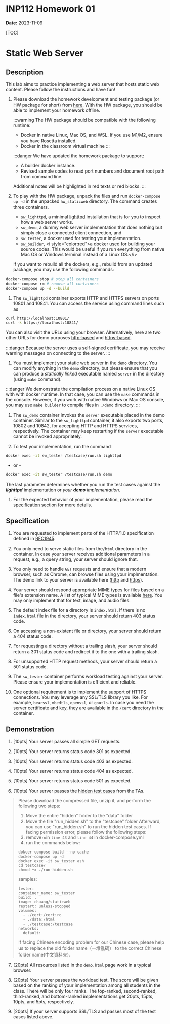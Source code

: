 # INP112 Homework 01

**Date:** 2023-11-09

[TOC]

# Static Web Server

## Description

This lab aims to practice implementing a web server that hosts static web content. Please follow the instructions and have fun!

1. Please download the homework development and testing package (or HW package for short) from [here](https://inp.zoolab.org/netprog/hw01/hw_staticweb_v1.tbz). With the HW package, you should be able to implement your homework offline.

   :::warning
   The HW package should be compatible with the following runtime:
   - Docker in native Linux, Mac OS, and WSL. If you use M1/M2, ensure you have Rosetta installed.
   - Docker in the classroom virtual machine
   :::

   :::danger
   We have updated the homework package to support:
   - A builder docker instance.
   - Revised sample codes to read port numbers and document root path from command line.

   Additional notes will be highlighted in red texts or red blocks.
   :::

1. To play with the HW package, unpack the files and run `docker-compose up -d` in the unpacked `hw_staticweb` directory. The command creates three containers.
   - `sw_lighttpd`, a minimal [lighttpd](https://www.lighttpd.net/) installation that is for you to inspect how a web server works.
   - `sw_demo`, a dummy web server implementation that does nothing but simply close a connected client connection, and
   - `sw_tester`, a docker used for testing your implementation.
   - `sw_builder`, &lt;i style=&#34;color:red&#34;&gt;a docker used for building your source codes. This would be useful if you run everything from native Mac OS or Windows terminal instead of a Linux OS.&lt;/i&gt;

   If you want to rebuild all the dockers, e.g., rebuild from an updated package, you may use the following commands:
   
```bash
docker-compose stop # stop all containers
docker-compose rm # remove all containers
docker-compose up -d --build
```


1. The `sw_lighttpd` container exports HTTP and HTTPS servers on ports 10801 and 10841. You can access the service using command lines such as

```bash
curl http://localhost:10801/
curl -k https://localhost:10841/
```


You can also visit the URLs using your browser. Alternatively, here are two other URLs for demo purposes [http-based](http://localhost:10801/demo.html) and [https-based](https://localhost:10841/demo.html).

:::danger
Because the server uses a self-signed certificate, you may receive warning messages on connecting to the server.
:::

1. You must implement your static web server in the `demo` directory. You can modify anything in the `demo` directory, but please ensure that you can produce a *statically linked* executable named `server` in the directory (using `make` command).

:::danger
We demonstrate the compilation process on a native Linux OS with with docker runtime. In that case, you can use the `make` commands in the console. However, if you work with native Windoiws or Mac OS console, you may use `make builder` to compile files in `./demo` directory. 
:::

1. The `sw_demo` container invokes the `server` executable placed in the demo container. Similar to the `sw_lighttpd` container, it also exports two ports, 10802 and 10842, for accepting HTTP and HTTPS services, respectively. The container may keep restarting if the `server` executable cannot be invoked appropriately.

1. To test your implementation, run the command
```bash
docker exec -it sw_tester /testcase/run.sh lighttpd
```

- or -

```bash
docker exec -it sw_tester /testcase/run.sh demo
```

The last parameter determines whether you run the test cases against the ***lighttpd*** implementation or *your **demo** implementation*.

1. For the expected behavior of your implementation, please read the [specification](#Specification) section for more details.

## Specification

1. You are requested to implement parts of the HTTP/1.0 specification defined in [RFC1945](https://www.ietf.org/rfc/rfc1945.txt).

1. You only need to serve static files from the`/html` directory in the container. In case your server receives additional parameters in a request, e.g., a query string, your server should ignore that.

1. You only need to handle `GET` requests and ensure that a modern browser, such as Chrome, can browse files using your implmentation. The demo link to your server is available here ([http](http://localhost:10802/demo.html) and [https](http://localhost:10842/demo.html)).

1. Your server should respond appropriate MIME types for files based on a file&#39;s extension name. A list of typical MIME types is available [here](https://developer.mozilla.org/en-US/docs/Web/HTTP/Basics_of_HTTP/MIME_types/Common_types). You may only implement that for text, image, and audio files.

1. The default index file for a directory is `index.html`. If there is no `index.html` file in the directory, your server should return 403 status code.

1. On accessing a non-existent file or directory, your server should return a 404 status code.

1. For requesting a directory without a trailing slash, your server should return a 301 status code and redirect it to the one with a trailing slash.

1. For unsupported HTTP request methods, your server should return a 501 status code.

1. The `sw_tester` container performs workload testing against your server. Please ensure your implementation is efficient and reliable.

1. One optional requirement is to implement the support of HTTPS connections. You may leverage any SSL/TLS library you like. For example, `bearssl`, `mbedtls`, `openssl`, or `gnutls`. In case you need the server certificate and key, they are available in the `/cert` directory in the container.

## Demonstration

1. [10pts] Your server passes all simple GET requests.

1. [10pts] Your server returns status code 301 as expected.

1. [10pts] Your server returns status code 403 as expected.

1. [10pts] Your server returns status code 404 as expected.

1. [10pts] Your server returns status code 501 as expected.

1. [10pts] Your server passes the [hidden test cases](https://drive.google.com/file/d/1FdcIP5-5A9pcnDnIOqSuL-cKVzZ8_T3i/view?usp=sharing) from the TAs.
 
 
 > Please download the compressed file, unzip it, and perform the following two steps:
 > 1. Move the entire &#34;hidden&#34; folder to the &#34;data&#34; folder
 > 2. Move the file &#34;run_hidden.sh&#34; to the &#34;testcase&#34; folder
 > Afterward, you can use &#34;run_hidden.sh&#34; to run the hidden test cases.
 > If facing permission error, please follow the following steps:
 > 1. remove`ro`in `line 43` and `line 44` in docker-compose.yml
 > 2. run the commands below:
 > ```=sh
 > dokcer-compose build --no-cache
 > docker-compose up -d
 > docker exec -it sw_tester ash
 > cd testcase/
 > chmod +x ./run-hidden.sh
 > ```
 > samples:
 > ```
 > tester:
 > container_name: sw_tester
 > build: .
 > image: chuang/staticweb
 > restart: unless-stopped
 > volumes:
 >   - ./cert:/cert:ro
 >   - ./data:/html
 >   - ./testcase:/testcase
 > networks:
 >   default:
 > ```
 > If facing Chinese encoding problem for our Chinese case, please help us to replace the old folder name（一堆亂碼） to the correct Chinese folder name(中文資料夾). 
 

7. [20pts] All resources listed in the `demo.html` page work in a typical browser.

8. [20pts] Your server passes the workload test. The score will be given based on the ranking of your implementation among all students in the class. There will be only four ranks. The top-ranked, second-ranked, third-ranked, and bottom-ranked implementations get 20pts, 15pts, 10pts, and 5pts, respectively.

9. [20pts] If your server supports SSL/TLS and passes most of the test cases listed above.
